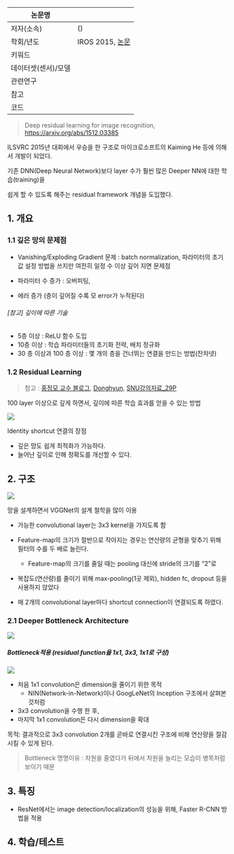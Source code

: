 |논문명 | |
| --- | --- |
| 저자\(소속\) | \(\) |
| 학회/년도 | IROS 2015, [논문]() |
| 키워드 | |
| 데이터셋(센서)/모델 | |
| 관련연구||
| 참고 | |
| 코드 | |





> Deep residual learning for image recognition, https://arxiv.org/abs/1512.03385

ILSVRC 2015년 대회에서 우승을 한 구조로 마이크로소프트의 Kaiming He 등에 의해서 개발이 되었다.

기존 DNN(Deep Neural Network)보다 layer 수가 훨씬 많은 Deeper NN에 대한 학습(training)을

쉽게 할 수 있도록 해주는 residual framework 개념을 도입했다.


## 1. 개요 

### 1.1 깊은 망의 문제점 

-  Vanishing/Exploding Gradient 문제 : batch normalization, 파라미터의 초기값 설정 방법을 쓰지만 여전히 일정 수 이상 깊어 지면 문제점 

-  파라미터 수 증가 : 오버피팅, 

- 에러 증가 (층이 깊어질 수록 모 error가 누적된다)


###### [참고] 깊이에 따른 기술 
- 5층 이상 : ReLU 함수 도입
- 10층 이상 : 학습 파라미터들의 초기화 전략, 배치 정규화
- 30 층 이상과 100 층 이상 : 몇 개의 층을 건너뛰는 연결을 만드는 방법(잔차넷)



### 1.2 Residual Learning
> 참고 : [홍정모 교수 블로그](http://blog.naver.com/atelierjpro/220966166731), [Donghyun](http://blog.naver.com/kangdonghyun/220992404778), [SNU강의자료_29P](https://bi.snu.ac.kr/Courses/ML2016/LectureNote/LectureNote_ch9.pdf)

100 layer 이상으로 깊게 하면서, 깊이에 따른 학습 효과를 얻을 수 있는 방법

![](http://i.imgur.com/Q9kYDvx.png)

Identity shortcut 연결의 장점 
- 깊은 망도 쉽게 최적화가 가능하다.
- 늘어난 깊이로 인해 정확도를 개선할 수 있다.

## 2. 구조 

![](http://i.imgur.com/7tQQHxk.png?1) 

망을 설계하면서 VGGNet의 설계 철학을 많이 이용

- 가능한 convolutional layer는 3x3 kernel을 가지도록 함 

- Feature-map의 크기가 절반으로 작아지는 경우는 연산량의 균형을 맞추기 위해 필터의 수를 두 배로 늘린다.
    - Feature-map의 크기를 줄일 때는 pooling 대신에  stride의 크기를 “2”로


- 복잡도(연산량)를 줄이기 위해 max-pooling(1곳 제외), hidden fc, dropout 등을 사용하지 않았다

- 매 2개의 convolutional layer마다 shortcut connection이 연결되도록 하였다.


### 2.1 Deeper Bottleneck Architecture

![](http://i.imgur.com/5WIZm2X.png)

##### Bottleneck적용 (residual function을 1x1, 3x3, 1x1로 구성)

![](http://i.imgur.com/Qqcpcie.png)


- 처음 1x1 convolution은 dimension을 줄이기 위한 목적
    - NIN(Network-in-Network)이나 GoogLeNet의 Inception 구조에서 살펴본 것처럼
- 3x3 convolution을 수행 한 후,
- 마지막 1x1 convolution은 다시 dimension을 확대

목적: 결과적으로 3x3 convolution 2개를 곧바로 연결시킨 구조에 비해 연산량을 절감시킬 수 있게 된다.


> Bottleneck 명명이유 :  차원을 줄였다가 뒤에서 차원을 늘리는 모습이 병목처럼 보이기 때문

## 3. 특징 

- ResNet에서는 image detection/localization의 성능을 위해, Faster R-CNN 방법을 적용

## 4. 학습/테스트 

